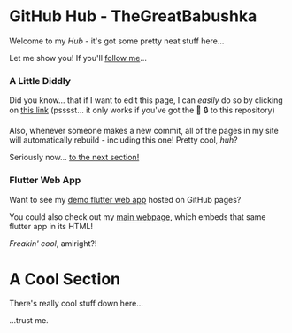 # GitHub Hub - TheGreatBabushka

Welcome to my *Hub* - it's got some pretty neat stuff here...

Let me show you! If you'll [follow me](https://github.com/TheGreatBabushka/#a-cool-section)...

### A Little Diddly

Did you know... that if I want to edit this page, I can *easily* do so by clicking on [this link](https://github.com/TheGreatBabushka/TheGreatBabushka/edit/main/README.md)
(psssst... it only works if you've got the :key: :lock: to this repository)

Also, whenever someone makes a new commit, all of the pages in my site will automatically rebuild - including this one! Pretty cool, _huh_? 

Seriously now... [to the next section!](https://github.com/TheGreatBabushka/TheGreatBabushka/main/README.md)


### Flutter Web App
Want to see my [demo flutter web app](https://thegreatbabushka.github.io/TheGreatBabushka) hosted on GitHub pages?


You could also check out my [main webpage](https://thegreatbabushka.github.io/#/), which embeds that same flutter app in its HTML!


_Freakin' cool_, amiright?!

# A Cool Section
There's really cool stuff down here...

...trust me.
